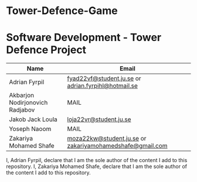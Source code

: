 # Tower-Defence-Game

# Software Development - Tower Defence Project

| Name | Email |
| - | - |
| Adrian Fyrpil | fyad22vf@student.ju.se or adrian.fyrpihl@hotmail.se|
| Akbarjon Nodirjonovich Radjabov | MAIL |
| Jakob Jack Loula | loja22vr@student.ju.se |
| Yoseph Naoom | MAIL |
| Zakariya Mohamed Shafe | moza22kw@student.ju.se or zakariyamohamedshafe@gmail.com |

I, Adrian Fyrpil, declare that I am the sole author of the content I add to this repository.
I, Zakariya Mohamed Shafe, declare that I am the sole author of the content I add to this repository.